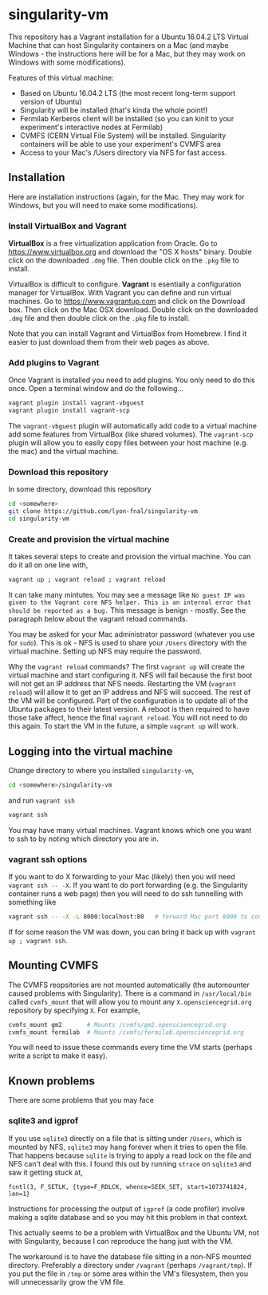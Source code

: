 # singularity-vm

This repository has a Vagrant installation for a Ubuntu 16.04.2 LTS Virtual Machine that can host Singularity containers on a Mac (and maybe Windows - the instructions here will be for a Mac, but they may work on Windows with some modifications). 

Features of this virtual machine:

* Based on Ubuntu 16.04.2 LTS (the most recent long-term support version of Ubuntu)
* Singularity will be installed (that's kinda the whole point!)
* Fermilab Kerberos client will be installed (so you can kinit to your experiment's interactive nodes at Fermilab)
* CVMFS (CERN Virtual File System) will be installed. Singularity containers will be able to use your experiment's CVMFS area
* Access to your Mac's /Users directory via NFS for fast access. 

## Installation

Here are installation instructions (again, for the Mac. They may work for Windows, but you will need to make some modifications).

### Install VirtualBox and Vagrant

__VirtualBox__ is a free virtualization application from Oracle. Go to https://www.virtualbox.org and download the "OS X hosts" binary. Double click on the downloaded `.dmg` file. Then double click on the `.pkg` file to install. 

VirtualBox is difficult to configure. __Vagrant__ is esentially a configuration manager for VirtualBox. With Vagrant you can define and run virtual machines. Go to https://www.vagrantup.com and click on the Download box. Then click on the Mac OSX download. Double click on the downloaded `.dmg` file and then double click on the `.pkg` file to install.

Note that you can install Vagrant and VirtualBox from Homebrew. I find it easier to just download them from their web pages as above. 

### Add plugins to Vagrant

Once Vagrant is installed you need to add plugins. You only need to do this once. Open a terminal window and do the following...

```bash
vagrant plugin install vagrant-vbguest
vagrant plugin install vagrant-scp
```

The `vagrant-vbguest` plugin will automatically add code to a virtual machine add some features from VirtualBox (like shared volumes).
The `vagrant-scp` plugin will allow you to easily copy files between your host machine (e.g. the mac) and the virtual machine. 

### Download this repository

In some directory, download this repository

```bash
cd <somewhere>
git clone https://github.com/lyon-fnal/singularity-vm
cd singularity-vm
```

### Create and provision the virtual machine

It takes several steps to create and provision the virtual machine. You can do it all on one line with,

```bash
vagrant up ; vagrant reload ; vagrant reload
```

It can take many mintutes. You may see a message like `No guest IP was given to the Vagrant core NFS helper. This is an
internal error that should be reported as a bug.` This message is benign - mostly. See the paragraph below about the vagrant reload commands. 

You may be asked for your Mac administrator password (whatever you use for `sudo`). This is ok - NFS is used to share your `/Users` directory with the virtual machine. Setting up NFS may require the password. 

Why the `vagrant reload` commands? The first `vagrant up` will create the virtual machine and start configuring it. NFS will fail because the first boot will not get an IP address that NFS needs. Restarting the VM (`vagrant reload`) will allow it to get an IP address and NFS will succeed. The rest of the VM will be configured. Part of the configuration is to update all of the Ubuntu packages to their latest version. A reboot is then required to have those take affect, hence the final `vagrant reload`.  You will not need to do this again. To start the VM in the future, a simple `vagrant up` will work. 

## Logging into the virtual machine

Change directory to where you installed `singularity-vm`,

```bash
cd <somewhere>/singularity-vm
```

and run `vagrant ssh`

```bash
vagrant ssh
```

You may have many virtual machines. Vagrant knows which one you want to ssh to by noting which directory you are in. 

### vagrant ssh options

If you want to do X forwarding to your Mac (likely) then you will need `vagrant ssh -- -X`. If you want to do port forwarding (e.g. the Singularity container runs a web page) then you will need to do ssh tunnelling with something like 

```bash
vagrant ssh -- -X -L 8000:localhost:80   # forward Mac port 8000 to container port 80
```

If for some reason the VM was down, you can bring it back up with `vagrant up ; vagrant ssh`. 

## Mounting CVMFS

The CVMFS reopsitories are not mounted automatically (the automounter caused problems with Singularity). There is a command in `/usr/local/bin` called `cvmfs_mount` that will allow you to mount any `X.opensciencegrid.org` repository by specifying `X`. For example,

```bash
cvmfs_mount gm2       # Mounts /cvmfs/gm2.opensciencegrid.org
cvmfs_mount fermilab  # Mounts /cvmfs/fermilab.opensciencegrid.org
```

You will need to issue these commands every time the VM starts (perhaps write a script to make it easy). 

## Known problems

There are some problems that you may face

### sqlite3 and igprof

If you use `sqlite3` directly on a file that is sitting under `/Users`, which is mounted by NFS, `sqlite3` may hang forever when it tries to open the file. That happens because `sqlite` is trying to apply a read lock on the file and NFS can't deal with this. I found this out by running `strace` on `sqlite3` and saw it getting stuck at,

```
fcntl(3, F_SETLK, {type=F_RDLCK, whence=SEEK_SET, start=1073741824, len=1}
```

Instructions for processing the output of `igprof` (a code profiler) involve making a sqlite database and so you may hit this problem in that context. 

This actually seems to be a problem with VirtualBox and the Ubuntu VM, not with Singularity, because I can reproduce the hang just with the VM. 

The workaround is to have the database file sitting in a non-NFS mounted directory. Preferably a directory under `/vagrant` (perhaps `/vagrant/tmp`). If you put the file in `/tmp` or some area within the VM's filesystem, then you will unnecessarily grow the VM file. 

